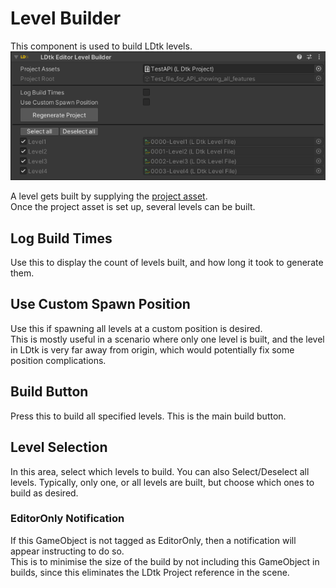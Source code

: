 # Level Builder

This component is used to build LDtk levels.  
![Image](../../images/unity/inspector/LevelBuilder.png)

A level gets built by supplying the [project asset](../ProjectAsset/Main.md).  
Once the project asset is set up, several levels can be built.

## Log Build Times
Use this to display the count of levels built, and how long it took to generate them.

## Use Custom Spawn Position
Use this if spawning all levels at a custom position is desired.  
This is mostly useful in a scenario where only one level is built, and the level in LDtk is very far away from origin, which would potentially fix some position complications.

## Build Button
Press this to build all specified levels. This is the main build button.

## Level Selection
In this area, select which levels to build. You can also Select/Deselect all levels. Typically, only one, or all levels are built, but choose which ones to build as desired.


### EditorOnly Notification
If this GameObject is not tagged as EditorOnly, then a notification will appear instructing to do so.   
This is to minimise the size of the build by not including this GameObject in builds, since this eliminates the LDtk Project reference in the scene.